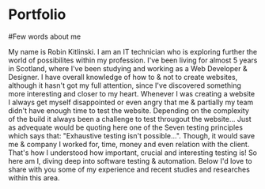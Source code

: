 # Portfolio

#Few words about me

My name is Robin Kitlinski. I am an IT technician who is exploring further the world of possibilites within my profession. I've been living for almost 5 years in Scotland, where I've been studying and working as a Web Developer & Designer. I have overall knowledge of how to & not to create websites, although it hasn't got my full attention, since I've discovered something more interesting and closer to my heart. Whenever I was creating a website I always get myself disappointed or even angry that me & partially my team didn't have enough time to test the website. Depending on the complexity of the build it always been a challenge to test througout the website... Just as advequate would be quoting here one of the Seven testing principles which says that: "Exhaustive testing isn't possible...". Though, it would save me & company I worked for, time, money and even relation with the client. That's how I understood how important, crucial and interesting testing is! So here am I, diving deep into software testing & automation. Below I'd love to share with you some of my experience and recent studies and researches within this area.
